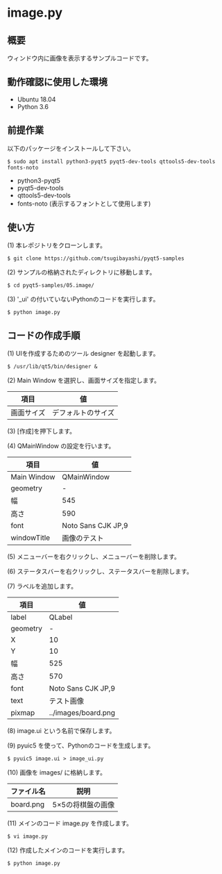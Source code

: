 # image.py

## 概要

ウィンドウ内に画像を表示するサンプルコードです。

## 動作確認に使用した環境

- Ubuntu 18.04
- Python 3.6

## 前提作業

以下のパッケージをインストールして下さい。

    $ sudo apt install python3-pyqt5 pyqt5-dev-tools qttools5-dev-tools fonts-noto

* python3-pyqt5
* pyqt5-dev-tools
* qttools5-dev-tools
* fonts-noto (表示するフォントとして使用します)

## 使い方

(1) 本レポジトリをクローンします。

    $ git clone https://github.com/tsugibayashi/pyqt5-samples

(2) サンプルの格納されたディレクトリに移動します。

    $ cd pyqt5-samples/05.image/

(3) '\_ui' の付いていないPythonのコードを実行します。

    $ python image.py

## コードの作成手順

(1) UIを作成するためのツール designer を起動します。

    $ /usr/lib/qt5/bin/designer &

(2) Main Window を選択し、画面サイズを指定します。

| 項目 | 値 |
----|----
| 画面サイズ | デフォルトのサイズ |

(3) [作成]を押下します。

(4) QMainWindow の設定を行います。

| 項目 | 値 |
----|----
| Main Window | QMainWindow |
| geometry | - |
| 幅 | 545 |
| 高さ | 590 |
| font | Noto Sans CJK JP,9 |
| windowTitle | 画像のテスト |

(5) メニューバーを右クリックし、メニューバーを削除します。

(6) ステータスバーを右クリックし、ステータスバーを削除します。

(7) ラベルを追加します。

| 項目 | 値 |
----|----
| label | QLabel |
| geometry | - |
| X | 10 |
| Y | 10 |
| 幅 | 525 |
| 高さ | 570 |
| font | Noto Sans CJK JP,9 |
| text | テスト画像 |
| pixmap | ../images/board.png |

(8) image.ui という名前で保存します。

(9) pyuic5 を使って、Pythonのコードを生成します。

    $ pyuic5 image.ui > image_ui.py

(10) 画像を images/ に格納します。

| ファイル名 | 説明 |
----|----
| board.png | 5×5の将棋盤の画像 |

(11) メインのコード image.py を作成します。

    $ vi image.py

(12) 作成したメインのコードを実行します。

    $ python image.py

